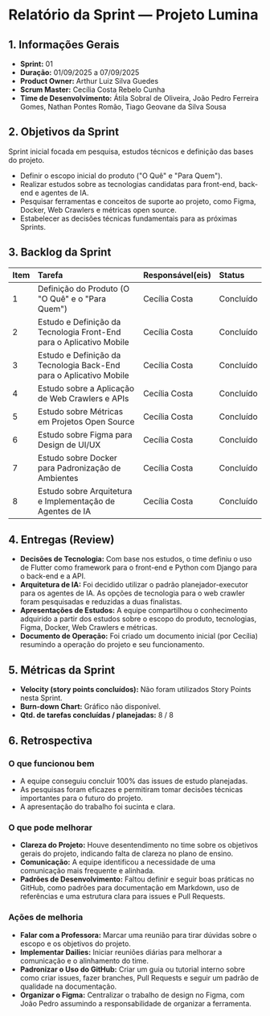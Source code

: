 # Relatório da Sprint — Projeto Lumina

## 1. Informações Gerais

- **Sprint:** 01
- **Duração:** 01/09/2025 a 07/09/2025
- **Product Owner:** Arthur Luiz Silva Guedes
- **Scrum Master:** Cecília Costa Rebelo Cunha
- **Time de Desenvolvimento:** Átila Sobral de Oliveira, João Pedro Ferreira Gomes, Nathan Pontes Romão, Tiago Geovane da Silva Sousa

## 2. Objetivos da Sprint

Sprint inicial focada em pesquisa, estudos técnicos e definição das bases do projeto.

- Definir o escopo inicial do produto ("O Quê" e "Para Quem").
- Realizar estudos sobre as tecnologias candidatas para front-end, back-end e agentes de IA.
- Pesquisar ferramentas e conceitos de suporte ao projeto, como Figma, Docker, Web Crawlers e métricas open source.
- Estabelecer as decisões técnicas fundamentais para as próximas Sprints.

## 3. Backlog da Sprint

| Item | Tarefa                                                       | Responsável(eis) | Status    |
| :--- | :----------------------------------------------------------- | :--------------- | :-------- |
| 1    | Definição do Produto (O "O Quê" e o "Para Quem")             | Cecília Costa    | Concluído |
| 2    | Estudo e Definição da Tecnologia Front-End para o Aplicativo Mobile | Cecília Costa    | Concluído |
| 3    | Estudo e Definição da Tecnologia Back-End para o Aplicativo Mobile | Cecília Costa    | Concluído |
| 4    | Estudo sobre a Aplicação de Web Crawlers e APIs              | Cecília Costa    | Concluído |
| 5    | Estudo sobre Métricas em Projetos Open Source                | Cecília Costa    | Concluído |
| 6    | Estudo sobre Figma para Design de UI/UX                      | Cecília Costa    | Concluído |
| 7    | Estudo sobre Docker para Padronização de Ambientes           | Cecília Costa    | Concluído |
| 8    | Estudo sobre Arquitetura e Implementação de Agentes de IA    | Cecília Costa    | Concluído |

## 4. Entregas (Review)

- **Decisões de Tecnologia:** Com base nos estudos, o time definiu o uso de Flutter como framework para o front-end e Python com Django para o back-end e a API.
- **Arquitetura de IA:** Foi decidido utilizar o padrão planejador-executor para os agentes de IA. As opções de tecnologia para o web crawler foram pesquisadas e reduzidas a duas finalistas.
- **Apresentações de Estudos:** A equipe compartilhou o conhecimento adquirido a partir dos estudos sobre o escopo do produto, tecnologias, Figma, Docker, Web Crawlers e métricas.
- **Documento de Operação:** Foi criado um documento inicial (por Cecília) resumindo a operação do projeto e seu funcionamento.

## 5. Métricas da Sprint

- **Velocity (story points concluídos):** Não foram utilizados Story Points nesta Sprint.
- **Burn-down Chart:** Gráfico não disponível.
- **Qtd. de tarefas concluídas / planejadas:** 8 / 8

## 6. Retrospectiva

### O que funcionou bem

- A equipe conseguiu concluir 100% das issues de estudo planejadas.
- As pesquisas foram eficazes e permitiram tomar decisões técnicas importantes para o futuro do projeto.
- A apresentação do trabalho foi sucinta e clara.

### O que pode melhorar

- **Clareza do Projeto:** Houve desentendimento no time sobre os objetivos gerais do projeto, indicando falta de clareza no plano de ensino.
- **Comunicação:** A equipe identificou a necessidade de uma comunicação mais frequente e alinhada.
- **Padrões de Desenvolvimento:** Faltou definir e seguir boas práticas no GitHub, como padrões para documentação em Markdown, uso de referências e uma estrutura clara para issues e Pull Requests.

### Ações de melhoria

- **Falar com a Professora:** Marcar uma reunião para tirar dúvidas sobre o escopo e os objetivos do projeto.
- **Implementar Dailies:** Iniciar reuniões diárias para melhorar a comunicação e o alinhamento do time.
- **Padronizar o Uso do GitHub:** Criar um guia ou tutorial interno sobre como criar issues, fazer branches, Pull Requests e seguir um padrão de qualidade na documentação.
- **Organizar o Figma:** Centralizar o trabalho de design no Figma, com João Pedro assumindo a responsabilidade de organizar a ferramenta.